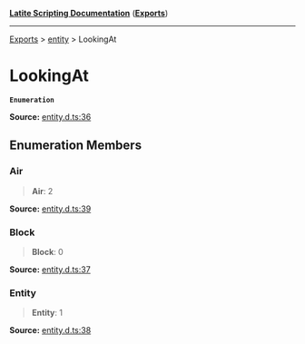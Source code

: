 [**Latite Scripting Documentation**](../../README.md) ([**Exports**](../../exports.md))

---

[Exports](../../exports.md) > [entity](../index.md) > LookingAt

# LookingAt

**`Enumeration`**

**Source:** [entity.d.ts:36](https://github.com/LatiteScripting/latitescripting.github.io/blob/eee19f3/definitions/entity.d.ts#L36)

## Enumeration Members

### Air

> **Air**: 2

**Source:** [entity.d.ts:39](https://github.com/LatiteScripting/latitescripting.github.io/blob/eee19f3/definitions/entity.d.ts#L39)

### Block

> **Block**: 0

**Source:** [entity.d.ts:37](https://github.com/LatiteScripting/latitescripting.github.io/blob/eee19f3/definitions/entity.d.ts#L37)

### Entity

> **Entity**: 1

**Source:** [entity.d.ts:38](https://github.com/LatiteScripting/latitescripting.github.io/blob/eee19f3/definitions/entity.d.ts#L38)
